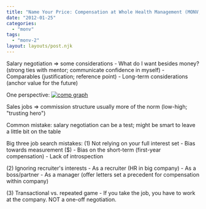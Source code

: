 ```yaml
---
title: "Name Your Price: Compensation at Whole Health Management (MONV, Tuesday, Week 1)"
date: "2012-01-25"
categories: 
  - "monv"
tags: 
  - "monv-2"
layout: layouts/post.njk
---
```


Salary negotiation => some considerations - What do I want besides money? (strong ties with mentor; communicate confidence in myself) - Comparables (justification; reference point) - Long-term considerations (anchor value for the future)

One perspective: [![](images/comp-graph-300x247.jpg "comp graph")](http://colinbarry.com/wp-content/uploads/2012/01/comp-graph.jpg)

Sales jobs => commission structure usually more of the norm (low-high; "trusting hero")

Common mistake: salary negotiation can be a test; might be smart to leave a little bit on the table

Big three job search mistakes: (1) Not relying on your full interest set - Bias towards measurement ($) - Bias on the short-term (first-year compensation) - Lack of introspection

(2) Ignoring recruiter's interests - As a recruiter (HR in big company) - As a boss/partner - As a manager (offer letters set a precedent for compensation within company)

(3) Transactional vs. repeated game - If you take the job, you have to work at the company. NOT a one-off negotiation.

